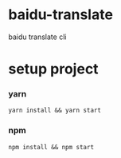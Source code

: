 # baidu-translate
baidu translate cli
# setup project
### yarn
```shell
yarn install && yarn start
```
### npm
```shell
npm install && npm start
```